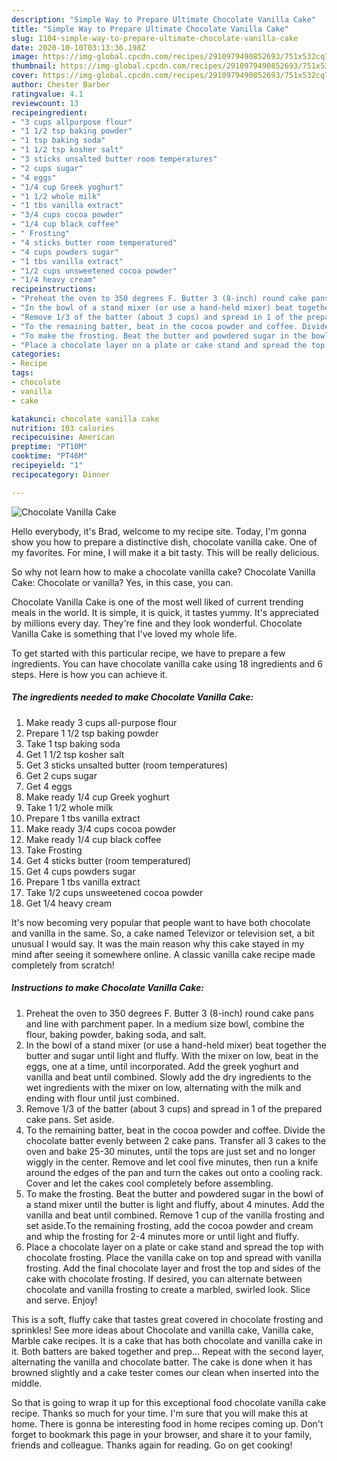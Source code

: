 ```yaml
---
description: "Simple Way to Prepare Ultimate Chocolate Vanilla Cake"
title: "Simple Way to Prepare Ultimate Chocolate Vanilla Cake"
slug: 1104-simple-way-to-prepare-ultimate-chocolate-vanilla-cake
date: 2020-10-10T03:13:36.198Z
image: https://img-global.cpcdn.com/recipes/2910979490852693/751x532cq70/chocolate-vanilla-cake-recipe-main-photo.jpg
thumbnail: https://img-global.cpcdn.com/recipes/2910979490852693/751x532cq70/chocolate-vanilla-cake-recipe-main-photo.jpg
cover: https://img-global.cpcdn.com/recipes/2910979490852693/751x532cq70/chocolate-vanilla-cake-recipe-main-photo.jpg
author: Chester Barber
ratingvalue: 4.1
reviewcount: 13
recipeingredient:
- "3 cups allpurpose flour"
- "1 1/2 tsp baking powder"
- "1 tsp baking soda"
- "1 1/2 tsp kosher salt"
- "3 sticks unsalted butter room temperatures"
- "2 cups sugar"
- "4 eggs"
- "1/4 cup Greek yoghurt"
- "1 1/2 whole milk"
- "1 tbs vanilla extract"
- "3/4 cups cocoa powder"
- "1/4 cup black coffee"
- " Frosting"
- "4 sticks butter room temperatured"
- "4 cups powders sugar"
- "1 tbs vanilla extract"
- "1/2 cups unsweetened cocoa powder"
- "1/4 heavy cream"
recipeinstructions:
- "Preheat the oven to 350 degrees F. Butter 3 (8-inch) round cake pans and line with parchment paper. In a medium size bowl, combine the flour, baking powder, baking soda, and salt."
- "In the bowl of a stand mixer (or use a hand-held mixer) beat together the butter and sugar until light and fluffy. With the mixer on low, beat in the eggs, one at a time, until incorporated. Add the greek yoghurt and vanilla and beat until combined. Slowly add the dry ingredients to the wet ingredients with the mixer on low, alternating with the milk and ending with flour until just combined."
- "Remove 1/3 of the batter (about 3 cups) and spread in 1 of the prepared cake pans. Set aside."
- "To the remaining batter, beat in the cocoa powder and coffee. Divide the chocolate batter evenly between 2 cake pans. Transfer all 3 cakes to the oven and bake 25-30 minutes, until the tops are just set and no longer wiggly in the center. Remove and let cool five minutes, then run a knife around the edges of the pan and turn the cakes out onto a cooling rack. Cover and let the cakes cool completely before assembling."
- "To make the frosting. Beat the butter and powdered sugar in the bowl of a stand mixer until the butter is light and fluffy, about 4 minutes. Add the vanilla and beat until combined. Remove 1 cup of the vanilla frosting and set aside.To the remaining frosting, add the cocoa powder and cream and whip the frosting for 2-4 minutes more or until light and fluffy."
- "Place a chocolate layer on a plate or cake stand and spread the top with chocolate frosting. Place the vanilla cake on top and spread with vanilla frosting. Add the final chocolate layer and frost the top and sides of the cake with chocolate frosting. If desired, you can alternate between chocolate and vanilla frosting to create a marbled, swirled look. Slice and serve. Enjoy!"
categories:
- Recipe
tags:
- chocolate
- vanilla
- cake

katakunci: chocolate vanilla cake 
nutrition: 103 calories
recipecuisine: American
preptime: "PT10M"
cooktime: "PT46M"
recipeyield: "1"
recipecategory: Dinner

---
```



![Chocolate Vanilla Cake](https://img-global.cpcdn.com/recipes/2910979490852693/751x532cq70/chocolate-vanilla-cake-recipe-main-photo.jpg)

Hello everybody, it's Brad, welcome to my recipe site. Today, I'm gonna show you how to prepare a distinctive dish, chocolate vanilla cake. One of my favorites. For mine, I will make it a bit tasty. This will be really delicious.

So why not learn how to make a chocolate vanilla cake? Chocolate Vanilla Cake: Chocolate or vanilla? Yes, in this case, you can.

Chocolate Vanilla Cake is one of the most well liked of current trending meals in the world. It is simple, it is quick, it tastes yummy. It's appreciated by millions every day. They're fine and they look wonderful. Chocolate Vanilla Cake is something that I've loved my whole life.


To get started with this particular recipe, we have to prepare a few ingredients. You can have chocolate vanilla cake using 18 ingredients and 6 steps. Here is how you can achieve it.

<!--inarticleads1-->

##### The ingredients needed to make Chocolate Vanilla Cake:

1. Make ready 3 cups all-purpose flour
1. Prepare 1 1/2 tsp baking powder
1. Take 1 tsp baking soda
1. Get 1 1/2 tsp kosher salt
1. Get 3 sticks unsalted butter (room temperatures)
1. Get 2 cups sugar
1. Get 4 eggs
1. Make ready 1/4 cup Greek yoghurt
1. Take 1 1/2 whole milk
1. Prepare 1 tbs vanilla extract
1. Make ready 3/4 cups cocoa powder
1. Make ready 1/4 cup black coffee
1. Take  Frosting
1. Get 4 sticks butter (room temperatured)
1. Get 4 cups powders sugar
1. Prepare 1 tbs vanilla extract
1. Take 1/2 cups unsweetened cocoa powder
1. Get 1/4 heavy cream


It&#39;s now becoming very popular that people want to have both chocolate and vanilla in the same. So, a cake named Televizor or television set, a bit unusual I would say. It was the main reason why this cake stayed in my mind after seeing it somewhere online. A classic vanilla cake recipe made completely from scratch! 

<!--inarticleads2-->

##### Instructions to make Chocolate Vanilla Cake:

1. Preheat the oven to 350 degrees F. Butter 3 (8-inch) round cake pans and line with parchment paper. In a medium size bowl, combine the flour, baking powder, baking soda, and salt.
1. In the bowl of a stand mixer (or use a hand-held mixer) beat together the butter and sugar until light and fluffy. With the mixer on low, beat in the eggs, one at a time, until incorporated. Add the greek yoghurt and vanilla and beat until combined. Slowly add the dry ingredients to the wet ingredients with the mixer on low, alternating with the milk and ending with flour until just combined.
1. Remove 1/3 of the batter (about 3 cups) and spread in 1 of the prepared cake pans. Set aside.
1. To the remaining batter, beat in the cocoa powder and coffee. Divide the chocolate batter evenly between 2 cake pans. Transfer all 3 cakes to the oven and bake 25-30 minutes, until the tops are just set and no longer wiggly in the center. Remove and let cool five minutes, then run a knife around the edges of the pan and turn the cakes out onto a cooling rack. Cover and let the cakes cool completely before assembling.
1. To make the frosting. Beat the butter and powdered sugar in the bowl of a stand mixer until the butter is light and fluffy, about 4 minutes. Add the vanilla and beat until combined. Remove 1 cup of the vanilla frosting and set aside.To the remaining frosting, add the cocoa powder and cream and whip the frosting for 2-4 minutes more or until light and fluffy.
1. Place a chocolate layer on a plate or cake stand and spread the top with chocolate frosting. Place the vanilla cake on top and spread with vanilla frosting. Add the final chocolate layer and frost the top and sides of the cake with chocolate frosting. If desired, you can alternate between chocolate and vanilla frosting to create a marbled, swirled look. Slice and serve. Enjoy!


This is a soft, fluffy cake that tastes great covered in chocolate frosting and sprinkles! See more ideas about Chocolate and vanilla cake, Vanilla cake, Marble cake recipes. It is a cake that has both chocolate and vanilla cake in it. Both batters are baked together and prep… Repeat with the second layer, alternating the vanilla and chocolate batter. The cake is done when it has browned slightly and a cake tester comes our clean when inserted into the middle. 

So that is going to wrap it up for this exceptional food chocolate vanilla cake recipe. Thanks so much for your time. I'm sure that you will make this at home. There is gonna be interesting food in home recipes coming up. Don't forget to bookmark this page in your browser, and share it to your family, friends and colleague. Thanks again for reading. Go on get cooking!
